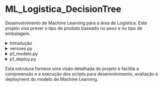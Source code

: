 # ML_Logistica_DecisionTree

Desenvolvimento de Machine Learning para a área de Logística. Este projeto visa prever o tipo de produto baseado no peso e no tipo de embalagem.

<details>
  <summary>Introdução</summary>
  
  ## Estrutura do Projeto

  ![Explicação dos Arquivos](imagens/explicacaoarquivos.png)
  
  - A pasta `modelo` contém os dados dos modelos treinados.
  - A pasta `templates` contém o template da página *HTML*.
  - O arquivo `p1_deploy.py` contém o desenvolvimento do software para deployment.
  - O arquivo `p1_modelo.py` contém o desenvolvimento do modelo de *Machine Learning*.
  - O arquivo `versoes.py` contém o código para verificar as versões dos pacotes utilizados.
  
</details>

<details>
  <summary>versoes.py</summary>
  
  ## Executando o arquivo `versoes.py`

  ![versoes.py](imagens/versoes.png)
  
  Este script verifica os pacotes e versões instalados para este projeto.
  
</details>

<details>
  <summary>p1_modelo.py</summary>
  
  ## Executando o arquivo `p1_modelo.py`

  Este script realiza as seguintes etapas:

  1. **Importação dos Pacotes e Preparação dos Dados**
     - Importa os pacotes necessários.
     - Carrega os dados de entrada e saída.
     - Separa os dados.

     ![Preparação dos Dados](imagens/p1_modelo_1.png)
  
  2. **Divisão dos Dados**
     - Divide os dados em conjuntos de treino e teste.
     - Aprende os parâmetros categóricos para convertê-los em numéricos.
     
     ![Divisão dos Dados](imagens/p1_modelo_2.png)
  
  3. **Transformação dos Dados**
     - Transforma os dados categóricos em numéricos com base no ajuste (`fit`).

     ![Transformação dos Dados](imagens/p1_modelo_3.png)
  
  4. **Treinamento e Avaliação do Modelo**
     - Treina o modelo de Machine Learning.
     - Realiza previsões (inferência).
     - Verifica a acurácia do modelo.
     - Gera um relatório de desempenho.
     - Salva o modelo treinado e os transformadores.

     ![Treinamento e Avaliação](imagens/p1_modelo_4.png)

  ### Resultado do Treinamento:
  - **Acurácia**: 67%
  - **Precisão**:
    - Classe 0 (Caixa de Papelão): 50%
    - Classe 1 (Plástico Bolha): 100%
  - **Recall**:
    - Classe 0 (Caixa de Papelão): 100%
    - Classe 1 (Plástico Bolha): 50%
  - **F1-Score**: Média harmônica da precisão e recall, equilibrada em 67%.
  - **Macro Average**: Média aritmética das métricas para todas as classes (não ponderada).
  - **Weighted Average**: Média ponderada das métricas para todas as classes, considerando o suporte de cada classe.
  
  ![Resultado do Treinamento](imagens/p1_modelo_5.png)
  
</details>

<details>
  <summary>p1_deploy.py</summary>
  
  ## Executando o arquivo `p1_deploy.py`

  Este script realiza as seguintes etapas:

  1. **Importação e Inicialização**
     - Importa os pacotes necessários.
     - Instancia o Flask.
     - Carrega o modelo e os transformadores salvos.

     ![Inicialização](imagens/p1_deploy_1.png)
  
  2. **Renderização da Página e Previsão**
     - Renderiza a página inicial.
     - Extrai a previsão do produto a partir dos dados de entrada.

     ![Renderização e Previsão](imagens/p1_deploy_2.png)
  
  3. **Execução e Uso**
     - Executa o código Python.
     - Utiliza via navegador, inserindo os dados e obtendo o resultado.

     ![Execução e Uso](imagens/p1_deploy_3.png)
  
</details>


Esta estrutura fornece uma visão detalhada do projeto e facilita a compreensão e a execução dos scripts para desenvolvimento, avaliação e deployment do modelo de Machine Learning.
